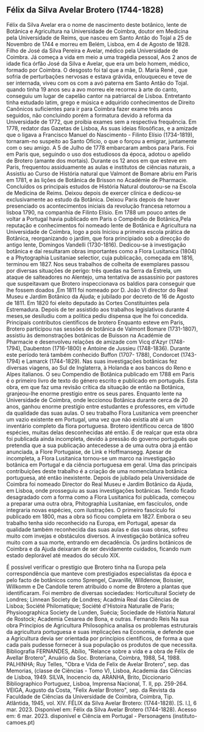 ## Félix da Silva Avelar Brotero (1744-1828)
Félix da Silva Avelar era o nome de nascimento deste botânico, lente de Botânica e Agricultura na Universidade de Coimbra, doutor em Medicina pela Universidade de Reims, que nasceu em Santo Antão do Tojal a 25 de Novembro de 1744 e morreu em Belém, Lisboa, em 4 de Agosto de 1828. Filho de José da Silva Pereira e Avelar, médico pela Universidade de Coimbra. 
Já começa a vida em meio a uma tragédia pessoal, Aos 2 anos de idade fica órfão José da Silva e Avelar, que era um belo homem, médico, formado por Coimbra. O desgosto foi tal que a mãe, D. Maria Renê , que sofria de perturbações nervosas e estava grávida, enlouqueceu e teve de ser internada, viveu com os com a avó paterna em Santo Antão do Tojal. quando tinha 19 anos seu a avo morreu ele recorreu à arte do canto, conseguiu um lugar de capelão cantor na patriarcal de Lisboa. Entretanto tinha estudado latim, grego e música e adquirido conhecimentos de Direito Canônicos suficientes para ir para Coimbra fazer exame três anos seguidos, não concluindo porém a formatura devido à reforma da Universidade de 1772, que proibia exames sem a respectiva frequência. 
Em 1778, redator das Gazetas de Lisboa, As suas ideias filosóficas, e a amizade que o ligava a Francisco Manuel do Nascimento - Filinto Elísio (1734-1819), tornaram-no suspeito ao Santo Ofício, o que o forçou a emigrar, juntamente com o seu amigo. A 5 de Julho de 1778 embarcaram ambos para Paris. Foi em Paris que, seguindo o uso dos estudiosos da época, adotou o apelido de Brotero (amante dos mortais). Durante os 12 anos em que esteve em Paris, frequentou assiduamente as aulas e institutos de ciências naturais, a Assistiu ao Curso de História natural que Valmont de Bomare abriu em Paris em 1781, e às lições de Botânica de Brisson no Académie de Pharmacie. Concluídos os principais estudos de História Natural doutorou-se na Escola de Medicina de Reims. Deixou depois de exercer clínica e dedicou-se exclusivamente ao estudo da Botânica. Deixou Paris depois de haver presenciado os acontecimentos iniciais da revolução francesa retornou a lisboa 1790, na companhia de Filinto Elísio. 
Em 1788 um pouco antes de voltar a Portugal havia publicado em Paris o Compêndio de 
Botânica,Pela reputação e conhecimentos  foi nomeado lente de Botânica e Agricultura na Universidade de Coimbra, logo a pois Iniciou a primeira escola prática de Botânica, reorganizando o jardim, que fora principiado sob a direcção do antigo lente, Domingos Vandelli (1730-1816). Dedicou-se à investigação botânica e daí resultaram obras importantes como a Flora Lusitanica (1804) e a Phytographia Lusitaniae selectior, cuja publicação, começada em 1816, terminou em 1827.
Nos seus trabalhos de colheita de exemplares passou por diversas situações de perigo: três quedas na Serra da Estrela, um ataque de salteadores no Alentejo, uma tentativa de assassínio por pastores que suspeitavam que Brotero inspeccionava os baldios para conseguir que lhe fossem doados ,Em 1811 foi nomeado por D. João VI director do Real Museu e Jardim Botânico da Ajuda; e jubilado por decreto de 16 de Agosto de 1811. Em 1820 foi eleito deputado às Cortes Constituintes pela Estremadura. Depois de ter assistido aos trabalhos legislativos durante 4 meses,se desiludiu com a politica  pediu dispensa que lhe foi concedida. 
Principais contributos científicos de brotero
 Enquanto esteve em Paris, Brotero participou nas sessões de botânica de Valmont 
Bomare (1731-1807), assistiu às demonstrações botânicas de Buisson na Académie de 
Pharmacie e desenvolveu relações de amizade com Vicq d'Azyr (1748- 1794), Daubenton (1716-1800) e Antoine de Jussieu (1748-1836). Durante este período terá também conhecido Buffon (1707- 1788), Condorcet (1743-1794) e Lamarck (1744-1829). Nas suas investigações botânicas fez diversas viagens, ao Sul de Inglaterra, à Holanda e aos bancos do Reno e Alpes italianos. O seu Compendio de Botânica publicado em 1788 em Paris é o primeiro livro de texto do género escrito e publicado em português. Esta obra, em que faz uma revisão crítica da situação de então na Botânica, granjeou-lhe enorme prestígio entre os seus pares. Enquanto lente na Universidade de Coimbra, onde leccionou Botânica durante cerca de 20 anos, ganhou enorme prestígio entre estudantes e professores, em virtude da qualidade das suas aulas. 
O seu trabalho Flora Lusitanica vem preencher um vazio existente em Portugal, uma vez que não existia até aí um inventário completo da flora portuguesa. Brotero identificou cerca de 1800 espécies, muitas delas desconhecidas até então. É de realçar que esta obra foi publicada ainda incompleta, devido à pressão do governo português que pretendia que a sua publicação antecedesse a de uma outra obra já então anunciada, a Flore Portugaise, de Link e Hoffmansegg. Apesar de incompleta, a Flora Lusitanica tornou-se um marco na investigação botânica em Portugal e da ciência portuguesa em geral. Uma das principais contribuições deste trabalho é a criação de uma nomenclatura botânica portuguesa, até então inexistente. Depois de jubilado pela Universidade de Coimbra foi nomeado Director do Real Museu e Jardim Botânico da Ajuda, em Lisboa, onde prosseguiu as suas investigações botânicas. 
Tendo ficado desagradado com a forma como a Flora Lusitanica foi publicada, começou a preparar uma outra obra, Phitographia Lusitaniae, em fascículos, onde integraria novas espécies, com ilustrações. O primeiro fascículo foi publicado em 1800, mas a obra só ficou completa em 1827. Embora o seu trabalho tenha sido reconhecido na Europa, em Portugal, apesar da qualidade também reconhecida das suas aulas e das suas obras, sofreu muito com invejas e obstáculos diversos. A investigação botânica sofreu muito com a sua morte, entrando em decadência. Os jardins botânicos de Coimbra e da Ajuda deixaram de ser devidamente cuidados, ficando num estado deplorável até meados do século XIX.
 
É possível verificar o prestígio que Brotero tinha na Europa pela correspondência que manteve com prestigiados especialistas da época e pelo facto de botânicos como Sprengel, Cavanille, Willdenow, Boissier, Willkomm e De Candolle terem atribuído o nome de Brotero a plantas que identificaram. Foi membro de diversas sociedades: Horticultural Society de Londres; Linnean Society de Londres; Acadmia Real das Ciências de Lisboa; 
Société Philomatique; Société d'Histoira Naturalle de Paris; Physioographica Society de Lunden, Suécia; Sociedade de História Natural de Rostock; Academia Cesarea de Bona, e outras. Fernando Reis 
Na sua obra Principios de Agricultura Philosophica analisa os problemas estruturais da agricultura portuguesa e suas implicações na Economia, e defende que a Agricultura devia ser orientada por princípios científicos, de forma a que cada país pudesse fornecer à sua população os produtos de que necessita.
Bibliografia 
FERNANDES, Abílio, "Relance sobre a vida e a obra de Félix de Avellar Brotero", Anuário da Soc. Broteriana, Coimbra, 1988, 54, 1988. PALHINHA; Ruy Telles, "Obra e Vida de Felix de Avelar Brotero", sep. das Memorias, (classe de Ciências - Tomo V), Lisboa,  Academia das Ciências de Lisboa, 1949.
SILVA, Inocencio da, ARANHA, Brito, Diccionario Bibliographico Portuguez, Lisboa, Imprensa Nacional, T. II, pp. 259-264. 
VEIGA, Augusto da Costa, "Felix Avelar Brotero", sep. da Revista da Faculdade de Ciências da Universidade de Coimbra, Coimbra, Tip. Atlântida, 1945, vol. XIV. 
FÉLIX da Silva Avelar Brotero: (1744-1828). [S. l.], 6 mar. 2023. Disponível em: Félix da 
Silva Avelar Brotero (1744-1828). Acesso em: 6 mar. 2023. disponivel e Ciência em Portugal - Personagens (instituto-camoes.pt)